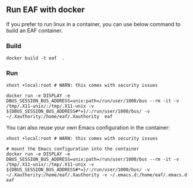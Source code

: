 ## Run EAF with docker

If you prefer to run linux in a container, you can use below command to build an EAF container.

### Build
```Shell
docker build -t eaf  .
```

### Run
```Shell
xhost +local:root # WARN: this comes with security issues

docker run -e DISPLAY -e DBUS_SESSION_BUS_ADDRESS=unix:path=/run/user/1000/bus --rm -it -v /tmp/.X11-unix/:/tmp/.X11-unix -v ${DBUS_SESSION_BUS_ADDRESS#*=}/:/run/user/1000/bus/ -v ~/.Xauthority:/home/eaf/.Xauthority  eaf
```
You can also reuse your own Emacs configuration in the container:

```Shell
xhost +local:root # WARN: this comes with security issues

# mount the Emacs configuration into the container
docker run -e DISPLAY -e DBUS_SESSION_BUS_ADDRESS=unix:path=/run/user/1000/bus --rm -it -v /tmp/.X11-unix/:/tmp/.X11-unix -v ${DBUS_SESSION_BUS_ADDRESS#*=}/:/run/user/1000/bus/ -v ~/.Xauthority:/home/eaf/.Xauthority -v ~/.emacs.d:/home/eaf/.emacs.d  eaf
```
